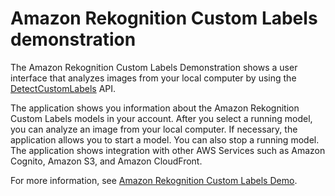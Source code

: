 # Amazon Rekognition Custom Labels demonstration<a name="ex-custom-labels-demo"></a>

The Amazon Rekognition Custom Labels Demonstration shows a user interface that analyzes images from your local computer by using the [DetectCustomLabels](https://docs.aws.amazon.com/rekognition/latest/dg/API_DetectCustomLabels) API\.

The application shows you information about the Amazon Rekognition Custom Labels models in your account\. After you select a running model, you can analyze an image from your local computer\. If necessary, the application allows you to start a model\. You can also stop a running model\. The application shows integration with other AWS Services such as Amazon Cognito, Amazon S3, and Amazon CloudFront\. 

For more information, see [Amazon Rekognition Custom Labels Demo](https://github.com/aws-samples/amazon-rekognition-custom-labels-demo)\.